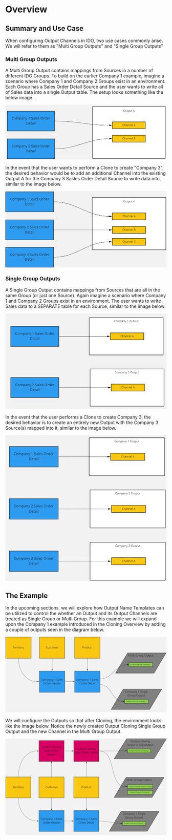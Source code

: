# Overview

## Summary and Use Case

When configuring Output Channels in IDO, two use cases commonly arise. We will refer to them as  "Multi Group Outputs" and "Single Group Outputs"

### Multi Group Outputs

A Multi Group Output contains mappings from Sources in a number of different IDO Groups. To build on the earlier Company 1 example, imagine a scenario where Company 1 and Company 2 Groups exist in an environment. Each Group has a Sales Order Detail Source and the user wants to write all of Sales data into a single Output table. The setup looks something like the below image.

![Both Sources are mapped into the same Output](<../../../.gitbook/assets/image (402).png>)

In the event that the user wants to perform a Clone to create "Company 3", the desired behavior would be to add an additional Channel into the existing Output A for the Company 3 Sasles Order Detail Source to write data into, similar to the image below.

![The Company 3 Source has been mapped into the same Output](<../../../.gitbook/assets/image (419) (1).png>)

### Single Group Outputs

A Single Group Output contains mappings from Sources that are all in the same Group (or just one Source). Again imagine a scenario where Company 1 and Company 2 Groups exist in an environment. The user wants to write Sales data to a SEPARATE table for each Source, similar to the image below.

![The Sources each write to separate Outputs](<../../../.gitbook/assets/image (411).png>)

In the event that the user performs a Clone to create Company 3, the desired behavior is to create an entirely new Output with the Company 3 Source(s) mapped into it, similar to the image below.

![The newly created Company 3 Source has its own Output](<../../../.gitbook/assets/image (379).png>)

## The Example

In the upcoming sections, we will explore how Output Name Templates can be utilized to control the whether an Output and its Output Channels are treated as Single Group or Multi Group. For this example we will expand upon the Company 1 example introduced in the Cloning Overview by adding a couple of outputs seen in the diagram below.

![Our starting example with 2 Outputs](<../../../.gitbook/assets/image (397) (1).png>)

We will configure the Outputs so that after Cloning, the environment looks like the image below. Notice the newly created Output Cloning Single Group Output and the new Channel in the Multi Group Output.

![Desired Clone Output](<../../../.gitbook/assets/image (405) (1).png>)



